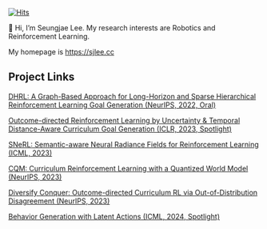 [![Hits](https://hits.seeyoufarm.com/api/count/incr/badge.svg?url=https%3A%2F%2Fgithub.com%2FjayLEE0301&count_bg=%2379C83D&title_bg=%23555555&icon=&icon_color=%23E7E7E7&title=Github&edge_flat=false)](https://hits.seeyoufarm.com)

👋 Hi, I’m Seungjae Lee. 
My research interests are Robotics and Reinforcement Learning.

My homepage is https://sjlee.cc


## Project Links

[DHRL: A Graph-Based Approach for Long-Horizon and Sparse Hierarchical Reinforcement Learning Goal Generation (NeurIPS, 2022, Oral)](https://arxiv.org/abs/2210.05150)

[Outcome-directed Reinforcement Learning by Uncertainty & Temporal Distance-Aware Curriculum Goal Generation (ICLR, 2023, Spotlight)](https://arxiv.org/abs/2301.11741)

[SNeRL: Semantic-aware Neural Radiance Fields for Reinforcement Learning (ICML, 2023)](https://arxiv.org/abs/2301.11520)

[CQM: Curriculum Reinforcement Learning with a Quantized World Model (NeurIPS, 2023)](https://arxiv.org/abs/2310.17330)

[Diversify Conquer: Outcome-directed Curriculum RL via Out-of-Distribution Disagreement (NeurIPS, 2023)](https://arxiv.org/abs/2310.19261)

[Behavior Generation with Latent Actions (ICML, 2024, Spotlight)](https://arxiv.org/abs/2403.03181)
<!---
jayLEE0301/jayLEE0301 is a ✨ special ✨ repository because its `README.md` (this file) appears on your GitHub profile.
You can click the Preview link to take a look at your changes.
--->
